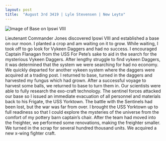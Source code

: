 ```yaml
---
layout: post
title:  "August 3rd 3419 | Lyle Stevensen | New Leyto"
---
```


![Image of Base on Ipswi VIII](https://nms-seventh-fleet.github.io/images/stevensen_3419-8-3_001.jpg)

<p>Lieutenant Commander Jones discovered Ipswi VIII and established a base on our moon. I planted a crop and am waiting on it to grow. While waiting, I took off to go look for Vykeen Daggers and had no success. I encouraged Captain Flanagan from the USS For Pete’s sake to aid in the search for the mysterious Vykeen Daggers. After lengthy struggle to find vykeen Daggers, it was determined that the system we were searching for had no economy. We quickly departed for another vykeen system where the daggers were acquired at a trading post. I returned to base, turned in the daggers and harvested my fungus which had grown. After a successful voyage to harvest some balls, we returned to base to turn them in. Our scientists were able to fully research the exo-craft technology. The sentinel forces attacked our base so I issued an immediate evacuation of all personnel and materials back to his Frigate, the USS Yorktown. The battle with the Sentinels had been lost, but the war was far from over. I brought the USS Yorktown up to full readiness so that I could explore the mysteries of the universe from the comfort of my pottery barn captain’s chair. After the team had moved into the freighter, we performed some renovations, making the freighter smaller. We turned in the scrap for several hundred thousand units. We acquired a new x-wing fighter craft.</p>

<!--more-->



